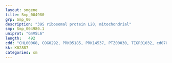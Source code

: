 ```yaml
---
layout: smgene
title: Smp_004980
grp: Smp_00
description: "39S ribosomal protein L20, mitochondrial"
smp: Smp_004980.1
uniprot: "G4V5L6"
length:   492
cdd: "CHL00068, COG0292, PRK05185, PRK14537, PTZ00030, TIGR01032, cd07026, cl00393, pfam00453"
kk: K02887
categories: sm
---
```

